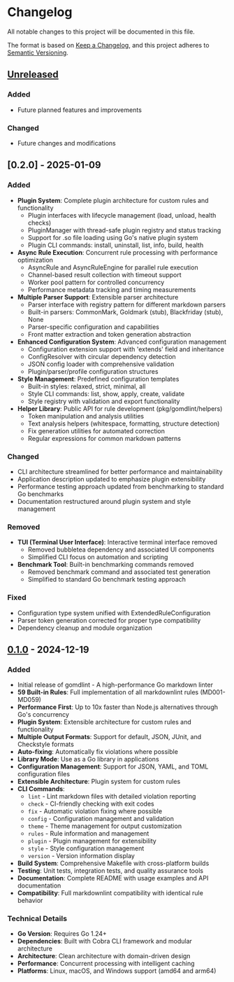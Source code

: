 # Changelog

All notable changes to this project will be documented in this file.

The format is based on [Keep a Changelog](https://keepachangelog.com/en/1.0.0/),
and this project adheres to [Semantic Versioning](https://semver.org/spec/v2.0.0.html).

## [Unreleased]

### Added
- Future planned features and improvements

### Changed
- Future changes and modifications

## [0.2.0] - 2025-01-09

### Added
- **Plugin System**: Complete plugin architecture for custom rules and functionality
  - Plugin interfaces with lifecycle management (load, unload, health checks)
  - PluginManager with thread-safe plugin registry and status tracking
  - Support for .so file loading using Go's native plugin system
  - Plugin CLI commands: install, uninstall, list, info, build, health
- **Async Rule Execution**: Concurrent rule processing with performance optimization
  - AsyncRule and AsyncRuleEngine for parallel rule execution
  - Channel-based result collection with timeout support
  - Worker pool pattern for controlled concurrency
  - Performance metadata tracking and timing measurements
- **Multiple Parser Support**: Extensible parser architecture
  - Parser interface with registry pattern for different markdown parsers
  - Built-in parsers: CommonMark, Goldmark (stub), Blackfriday (stub), None
  - Parser-specific configuration and capabilities
  - Front matter extraction and token generation abstraction
- **Enhanced Configuration System**: Advanced configuration management
  - Configuration extension support with 'extends' field and inheritance
  - ConfigResolver with circular dependency detection
  - JSON config loader with comprehensive validation
  - Plugin/parser/profile configuration structures
- **Style Management**: Predefined configuration templates
  - Built-in styles: relaxed, strict, minimal, all
  - Style CLI commands: list, show, apply, create, validate
  - Style registry with validation and export functionality
- **Helper Library**: Public API for rule development (pkg/gomdlint/helpers)
  - Token manipulation and analysis utilities
  - Text analysis helpers (whitespace, formatting, structure detection)
  - Fix generation utilities for automated correction
  - Regular expressions for common markdown patterns

### Changed
- CLI architecture streamlined for better performance and maintainability
- Application description updated to emphasize plugin extensibility
- Performance testing approach updated from benchmarking to standard Go benchmarks
- Documentation restructured around plugin system and style management

### Removed
- **TUI (Terminal User Interface)**: Interactive terminal interface removed
  - Removed bubbletea dependency and associated UI components
  - Simplified CLI focus on automation and scripting
- **Benchmark Tool**: Built-in benchmarking commands removed
  - Removed benchmark command and associated test generation
  - Simplified to standard Go benchmark testing approach

### Fixed
- Configuration type system unified with ExtendedRuleConfiguration
- Parser token generation corrected for proper type compatibility
- Dependency cleanup and module organization

## [0.1.0] - 2024-12-19

### Added
- Initial release of gomdlint - A high-performance Go markdown linter
- **59 Built-in Rules**: Full implementation of all markdownlint rules (MD001-MD059)
- **Performance First**: Up to 10x faster than Node.js alternatives through Go's concurrency
- **Plugin System**: Extensible architecture for custom rules and functionality
- **Multiple Output Formats**: Support for default, JSON, JUnit, and Checkstyle formats
- **Auto-fixing**: Automatically fix violations where possible
- **Library Mode**: Use as a Go library in applications
- **Configuration Management**: Support for JSON, YAML, and TOML configuration files
- **Extensible Architecture**: Plugin system for custom rules
- **CLI Commands**:
  - `lint` - Lint markdown files with detailed violation reporting
  - `check` - CI-friendly checking with exit codes
  - `fix` - Automatic violation fixing where possible
  - `config` - Configuration management and validation
  - `theme` - Theme management for output customization
  - `rules` - Rule information and management
  - `plugin` - Plugin management for extensibility
  - `style` - Style configuration management
  - `version` - Version information display
- **Build System**: Comprehensive Makefile with cross-platform builds
- **Testing**: Unit tests, integration tests, and quality assurance tools
- **Documentation**: Complete README with usage examples and API documentation
- **Compatibility**: Full markdownlint compatibility with identical rule behavior

### Technical Details
- **Go Version**: Requires Go 1.24+
- **Dependencies**: Built with Cobra CLI framework and modular architecture
- **Architecture**: Clean architecture with domain-driven design
- **Performance**: Concurrent processing with intelligent caching
- **Platforms**: Linux, macOS, and Windows support (amd64 and arm64)

[Unreleased]: https://github.com/gomdlint/gomdlint/compare/v0.1.0...HEAD
[0.1.0]: https://github.com/gomdlint/gomdlint/releases/tag/v0.1.0
